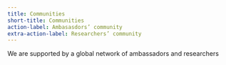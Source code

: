 ```yaml
---
title: Communities
short-title: Communities
action-label: Ambasasdors’ community
extra-action-label: Researchers’ сommunity
---
```

We are supported by a global network of ambassadors and researchers